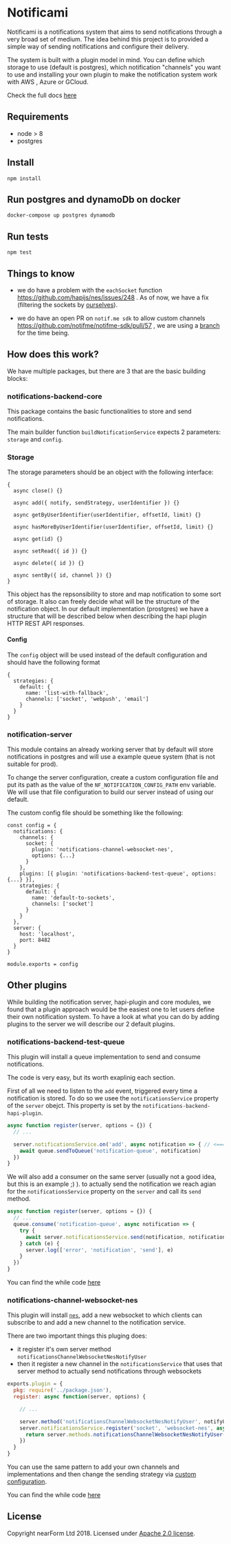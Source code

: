 # Notificami

Notificami is a notifications system that aims to send notifications through a very broad set of medium. The idea behind this project is to provided a simple way of sending notifications and configure their delivery.

The system is built with a plugin model in mind. You can define which storage to use (default is postgres), which notification "channels" you want to use and installing your own plugin to make the notification system work with AWS , Azure or GCloud.

Check the full docs [here](https://nearform.github.io/notificami/#/)

## Requirements

- node > 8
- postgres

## Install

```
npm install
```

## Run postgres and dynamoDb on docker

```
docker-compose up postgres dynamodb
```

## Run tests

```
npm test
```

## Things to know

- we do have a problem with the `eachSocket` function https://github.com/hapijs/nes/issues/248 . As of now, we have a fix (filtering the sockets by [ourselves](https://github.com/nearform/notifications/blob/master/packages/notifications-channel-websocket-nes/lib/subscriptions.js#L12-L22)).

- we do have an open PR on `notif.me sdk` to allow custom channels https://github.com/notifme/notifme-sdk/pull/57 , we are using a [branch](https://github.com/nearform/notifications/blob/master/packages/notifications-backend-core/package.json#L23) for the time being.

## How does this work?

We have multiple packages, but there are 3 that are the basic building blocks:

### notifications-backend-core

This package contains the basic functionalities to store and send notifications.

The main builder function `buildNotificationService` expects 2 parameters: `storage` and `config`.

### Storage

The storage parameters should be an object with the following interface:

```
{
  async close() {}

  async add({ notify, sendStrategy, userIdentifier }) {}

  async getByUserIdentifier(userIdentifier, offsetId, limit) {}

  async hasMoreByUserIdentifier(userIdentifier, offsetId, limit) {}

  async get(id) {}

  async setRead({ id }) {}

  async delete({ id }) {}

  async sentBy({ id, channel }) {}
}
```

This object has the repsonsibility to store and map notification to some sort of storage. It also can freely decide what will be the structure of the notification object.
In our default implementation (prostgres) we have a structure that will be described below when describing the hapi plugin HTTP REST API responses.

#### Config

The `config` object will be used instead of the default configuration and should have the following format

```
{
  strategies: {
    default: {
      name: 'list-with-fallback',
      channels: ['socket', 'webpush', 'email']
    }
  }
}
```
### notification-server

This module contains an already working server that by default will store notifications in postgres and will use a example queue system (that is not suitable for prod).

To change the server configuration, create a custom configuration file and put its path as the value of the `NF_NOTIFICATION_CONFIG_PATH` env variable. We will use that file configuration to build our server instead of using our default.

The custom config file should be something like the following:

```
const config = {
  notifications: {
    channels: {
      socket: {
        plugin: 'notifications-channel-websocket-nes',
        options: {...}
      }
    },
    plugins: [{ plugin: 'notifications-backend-test-queue', options: {...} }],
    strategies: {
      default: {
        name: 'default-to-sockets',
        channels: ['socket']
      }
    }
  },
  server: {
    host: 'localhost',
    port: 8482
  }
}

module.exports = config
```

## Other plugins

While building the notification server, hapi-plugin and core modules, we found that a plugin approach would be the easiest one to let users define their own notification system. To have a look at what you can do by adding plugins to the server we will describe our 2 default plugins.

### notifications-backend-test-queue

This plugin will install a queue implementation to send and consume notifications.

The code is very easy, but its worth exaplinig each section.

First of all we need to listen to the `add` event, triggered every time a notification is stored. To do so we usee the `notificationsService` property of the `server` obejct. This property is set by the `notifications-backend-hapi-plugin`.

```javascript
async function register(server, options = {}) {
  // ...

  server.notificationsService.on('add', async notification => { // <=== Adding listener
    await queue.sendToQueue('notification-queue', notification)
  })
}
```

We will also add a consumer on the same server (usually not a good idea, but this is an example ;) ). to actually send the notification we reach agian for the `notificationsService` property on the `server` and call its `send` method.

```javascript
async function register(server, options = {}) {
  // ...
  queue.consume('notification-queue', async notification => {
    try {
      await server.notificationsService.send(notification, notification.sendStrategy) // <=== Sending notification
    } catch (e) {
      server.log(['error', 'notification', 'send'], e)
    }
  })
}
```

You can find the while code [here](https://github.com/nearform/notifications/tree/master/packages/notifications-backend-test-queue)

### notifications-channel-websocket-nes

This plugin will install [`nes`](https://github.com/hapijs/nes), add a new websocket to which clients can subscribe to and add a new channel to the notification service.

There are two important things this pluging does:

- it register it's own server method `notificationsChannelWebsocketNesNotifyUser`
- then it register a new channel in the `notificationsService` that uses that server method to actually send notifications through websockets

```javascript
exports.plugin = {
  pkg: require('../package.json'),
  register: async function(server, options) {

    // ...

    server.method('notificationsChannelWebsocketNesNotifyUser', notifyUser.bind(server))
    server.notificationsService.register('socket', 'websocket-nes', async notification => { // <=== Registering a new channel!
      return server.methods.notificationsChannelWebsocketNesNotifyUser(notification)
    })
  }
}
```

You can use the same pattern to add your own channels and implementations and then change the sending strategy via [custom configuration](#notification-server).

You can find the while code [here](https://github.com/nearform/notifications/tree/master/packages/notifications-channel-websocket-nes)

## License

Copyright nearForm Ltd 2018. Licensed under [Apache 2.0 license][license].

[license]: ./LICENSE.md

